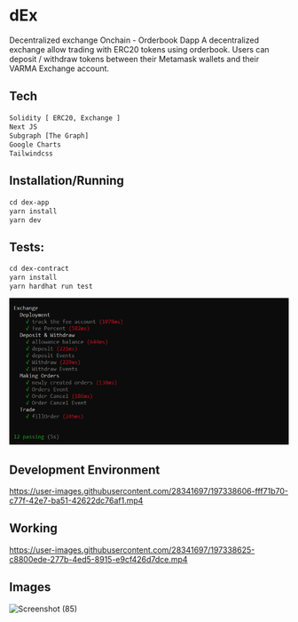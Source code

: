 # dEx
Decentralized exchange Onchain - Orderbook Dapp
A decentralized exchange allow trading with ERC20 tokens using orderbook. Users can deposit / withdraw tokens between their Metamask wallets and their VARMA Exchange account.

## Tech
```
Solidity [ ERC20, Exchange ]
Next JS
Subgraph [The Graph]
Google Charts
Tailwindcss
```

## Installation/Running
```
cd dex-app
yarn install 
yarn dev
```


## Tests:
```
cd dex-contract
yarn install
yarn hardhat run test
```
<img src="./assets/test.PNG" />


## Development Environment
https://user-images.githubusercontent.com/28341697/197338606-fff71b70-c77f-42e7-ba51-42622dc76af1.mp4


## Working 
https://user-images.githubusercontent.com/28341697/197338625-c8800ede-277b-4ed5-8915-e9cf426d7dce.mp4


## Images
![Screenshot (85)](https://user-images.githubusercontent.com/28341697/197330500-490e8996-bd56-452e-be4f-ab4f1604d8bc.png)
